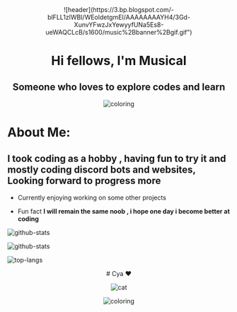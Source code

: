<div align="center">
![header](https://3.bp.blogspot.com/-blFLL1zlWBI/WEoldetgmEI/AAAAAAAAYH4/3Gd-XunvYFwzJxYewyyfUNa5Es8-ueWAQCLcB/s1600/music%2Bbanner%2Bgif.gif")

# Hi fellows, I'm Musical

## Someone who loves to explore codes and learn

![coloring](https://capsule-render.vercel.app/api?type=waving&color=gradient&height=60&section=footer)

</div>

# About Me:

## I took coding as a hobby , having fun to try it and mostly coding discord bots and websites, Looking forward to progress more

- Currently enjoying working on some other projects

- Fun fact **I will remain the same noob , i hope one day i become better at coding**


![github-stats](https://github-readme-stats.vercel.app/api?username=MusicalxD&show_icons=true&theme=tokyonight&title_color=04f196&text_color=06dfef&locale=en)

![github-stats](https://github-readme-streak-stats.herokuapp.com/?user=MusicalxD&theme=dark)

![top-langs](https://github-readme-stats.vercel.app/api/top-langs/?username=MusicalxD&theme=blue-green)

<div align="center">
# Cya ❤️

![cat](https://i.pinimg.com/originals/35/ce/9f/35ce9f85da291b4c1c504d8cbd37e8ee.gif)

![coloring](https://capsule-render.vercel.app/api?type=waving&color=gradient&height=60&section=footer)
</div>
